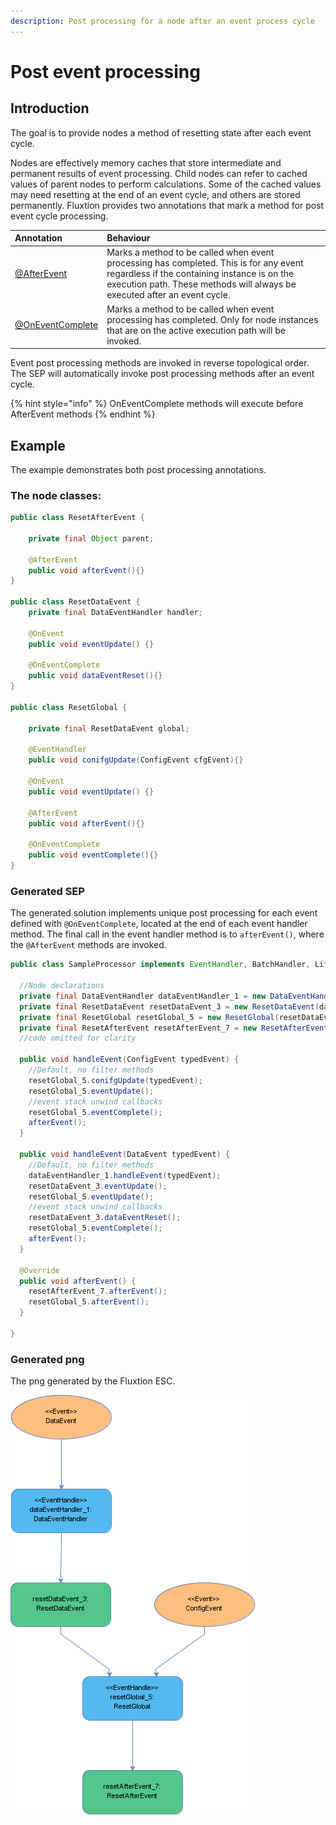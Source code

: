 ```yaml
---
description: Post processing for a node after an event process cycle
---
```


# Post event processing

## Introduction

The goal is to provide nodes a method of resetting state after each event cycle. 

Nodes are effectively memory caches that store intermediate and permanent results of event processing. Child nodes can refer to cached values of parent nodes to perform calculations. Some of the cached values may need resetting at the end of an event cycle, and others are stored permanently. Fluxtion provides two annotations that mark a method for post event cycle processing.

| Annotation | Behaviour |
| :--- | :--- |
| [@AfterEvent](https://github.com/v12technology/fluxtion/blob/master/builder/src/main/java/com/fluxtion/api/annotations/AfterEvent.java) | Marks a method to be called when  event processing has completed. This is for any event regardless if the containing instance is on the execution path. These methods will always be executed after an event cycle. |
| [@OnEventComplete](https://github.com/v12technology/fluxtion/blob/master/builder/src/main/java/com/fluxtion/api/annotations/OnEventComplete.java) | Marks a method to be called when event processing has completed. Only for node instances that are on the active execution path will be invoked.  |

Event post processing methods are invoked in reverse topological order. The SEP will automatically invoke post processing methods after an event cycle.

{% hint style="info" %}
OnEventComplete methods will execute before AfterEvent methods
{% endhint %}

## Example

The example demonstrates both post processing annotations. 

### The node classes:

```java
public class ResetAfterEvent {
    
    private final Object parent;
        
    @AfterEvent
    public void afterEvent(){}
}

public class ResetDataEvent {
    private final DataEventHandler handler;
    
    @OnEvent
    public void eventUpdate() {}
    
    @OnEventComplete
    public void dataEventReset(){}
}

public class ResetGlobal {

    private final ResetDataEvent global;

    @EventHandler
    public void conifgUpdate(ConfigEvent cfgEvent){}
    
    @OnEvent
    public void eventUpdate() {}
    
    @AfterEvent
    public void afterEvent(){}
    
    @OnEventComplete
    public void eventComplete(){}
}

```

### Generated SEP

The generated solution implements unique post processing for each event defined with `@OnEventComplete`, located at the end of each event handler method. The final call in the event handler method is to `afterEvent()`, where the `@AfterEvent` methods are invoked.

```java
public class SampleProcessor implements EventHandler, BatchHandler, Lifecycle {

  //Node declarations
  private final DataEventHandler dataEventHandler_1 = new DataEventHandler();
  private final ResetDataEvent resetDataEvent_3 = new ResetDataEvent(dataEventHandler_1);
  private final ResetGlobal resetGlobal_5 = new ResetGlobal(resetDataEvent_3);
  private final ResetAfterEvent resetAfterEvent_7 = new ResetAfterEvent(resetGlobal_5);
  //code omitted for clarity
  
  public void handleEvent(ConfigEvent typedEvent) {
    //Default, no filter methods
    resetGlobal_5.conifgUpdate(typedEvent);
    resetGlobal_5.eventUpdate();
    //event stack unwind callbacks
    resetGlobal_5.eventComplete();
    afterEvent();
  }

  public void handleEvent(DataEvent typedEvent) {
    //Default, no filter methods
    dataEventHandler_1.handleEvent(typedEvent);
    resetDataEvent_3.eventUpdate();
    resetGlobal_5.eventUpdate();
    //event stack unwind callbacks
    resetDataEvent_3.dataEventReset();
    resetGlobal_5.eventComplete();
    afterEvent();
  }

  @Override
  public void afterEvent() {
    resetAfterEvent_7.afterEvent();
    resetGlobal_5.afterEvent();
  }

}

```

### Generated png

The png generated by the Fluxtion ESC.

![Sample SEP demonstrating post event processing](../../.gitbook/assets/sampleprocessor%20%284%29.png)

